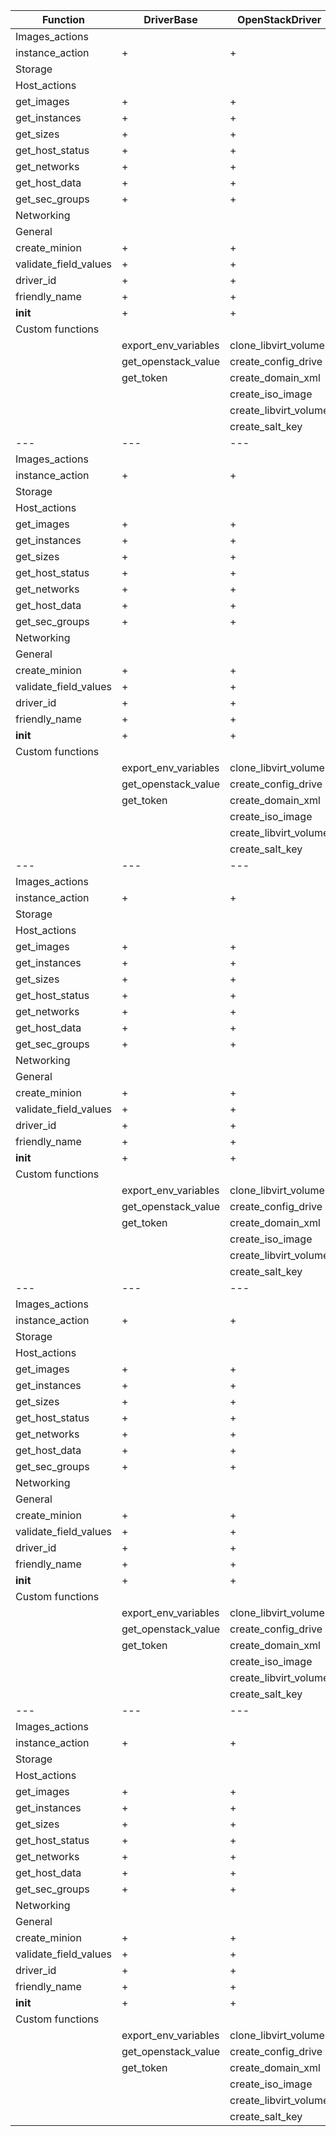 Function|DriverBase|OpenStackDriver|LibVirtDriver|GenericDriver|CenturyLinkDriver
---|---|---|---|---|---
Images_actions|
instance_action|+|+|+|-|-
Storage|
Host_actions|
get_images|+|+|+|-|+
get_instances|+|+|+|-|+
get_sizes|+|+|+|-|+
get_host_status|+|+|+|-|+
get_networks|+|+|+|-|+
get_host_data|+|+|+|-|+
get_sec_groups|+|+|+|-|+
Networking|
General|
create_minion|+|+|+|-|-
validate_field_values|+|+|+|-|+
driver_id|+|+|+|+|+
friendly_name|+|+|+|-|+
__init__|+|+|+|-|+
Custom functions|
||export_env_variables|clone_libvirt_volume||get_token
||get_openstack_value|create_config_drive||get_url_value
||get_token|create_domain_xml||
|||create_iso_image||
|||create_libvirt_volume||
|||create_salt_key||Function|DriverBase|OpenStackDriver|LibVirtDriver|GenericDriver|CenturyLinkDriver
---|---|---|---|---|---
Images_actions|
instance_action|+|+|+|-|-
Storage|
Host_actions|
get_images|+|+|+|-|+
get_instances|+|+|+|-|+
get_sizes|+|+|+|-|+
get_host_status|+|+|+|-|+
get_networks|+|+|+|-|+
get_host_data|+|+|+|-|+
get_sec_groups|+|+|+|-|+
Networking|
General|
create_minion|+|+|+|-|-
validate_field_values|+|+|+|-|+
driver_id|+|+|+|+|+
friendly_name|+|+|+|-|+
__init__|+|+|+|-|+
Custom functions|
||export_env_variables|clone_libvirt_volume||get_datacenter
||get_openstack_value|create_config_drive||get_token
||get_token|create_domain_xml||get_url_value
|||create_iso_image||
|||create_libvirt_volume||
|||create_salt_key||Function|DriverBase|OpenStackDriver|LibVirtDriver|GenericDriver|CenturyLinkDriver
---|---|---|---|---|---
Images_actions|
instance_action|+|+|+|-|-
Storage|
Host_actions|
get_images|+|+|+|-|+
get_instances|+|+|+|-|+
get_sizes|+|+|+|-|+
get_host_status|+|+|+|-|+
get_networks|+|+|+|-|+
get_host_data|+|+|+|-|+
get_sec_groups|+|+|+|-|+
Networking|
General|
create_minion|+|+|+|-|-
validate_field_values|+|+|+|-|+
driver_id|+|+|+|+|+
friendly_name|+|+|+|-|+
__init__|+|+|+|-|+
Custom functions|
||export_env_variables|clone_libvirt_volume||get_datacenter
||get_openstack_value|create_config_drive||get_token
||get_token|create_domain_xml||get_url_value
|||create_iso_image||
|||create_libvirt_volume||
|||create_salt_key||Function|DriverBase|OpenStackDriver|LibVirtDriver|GenericDriver|CenturyLinkDriver
---|---|---|---|---|---
Images_actions|
instance_action|+|+|+|-|-
Storage|
Host_actions|
get_images|+|+|+|-|+
get_instances|+|+|+|-|+
get_sizes|+|+|+|-|+
get_host_status|+|+|+|-|+
get_networks|+|+|+|-|+
get_host_data|+|+|+|-|+
get_sec_groups|+|+|+|-|+
Networking|
General|
create_minion|+|+|+|-|-
validate_field_values|+|+|+|-|+
driver_id|+|+|+|+|+
friendly_name|+|+|+|-|+
__init__|+|+|+|-|+
Custom functions|
||export_env_variables|clone_libvirt_volume||get_datacenter
||get_openstack_value|create_config_drive||get_token
||get_token|create_domain_xml||get_url_value
|||create_iso_image||
|||create_libvirt_volume||
|||create_salt_key||Function|DriverBase|OpenStackDriver|LibVirtDriver|GenericDriver|CenturyLinkDriver
---|---|---|---|---|---
Images_actions|
instance_action|+|+|+|-|-
Storage|
Host_actions|
get_images|+|+|+|-|+
get_instances|+|+|+|-|+
get_sizes|+|+|+|-|+
get_host_status|+|+|+|-|+
get_networks|+|+|+|-|+
get_host_data|+|+|+|-|+
get_sec_groups|+|+|+|-|+
Networking|
General|
create_minion|+|+|+|-|-
validate_field_values|+|+|+|-|+
driver_id|+|+|+|+|+
friendly_name|+|+|+|-|+
__init__|+|+|+|-|+
Custom functions|
||export_env_variables|clone_libvirt_volume||get_datacenter
||get_openstack_value|create_config_drive||get_token
||get_token|create_domain_xml||get_url_value
|||create_iso_image||
|||create_libvirt_volume||
|||create_salt_key||